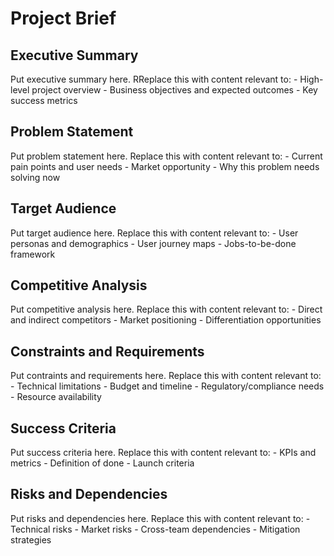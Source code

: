 # Project Brief

## Executive Summary

<executive-summary>
Put executive summary here. RReplace this with content relevant to:
- High-level project overview
- Business objectives and expected outcomes
- Key success metrics
</executive-summary>

## Problem Statement

<problem-statement>
Put problem statement here. Replace this with content relevant to:
- Current pain points and user needs
- Market opportunity
- Why this problem needs solving now
</problem-statement>

## Target Audience

<target-audience>
Put target audience here. Replace this with content relevant to:
- User personas and demographics
- User journey maps
- Jobs-to-be-done framework
</target-audience>

## Competitive Analysis

<competitive-analysis>
Put competitive analysis here. Replace this with content relevant to:
- Direct and indirect competitors
- Market positioning
- Differentiation opportunities
</competitive-analysis>

## Constraints and Requirements

<contraints-requirements>
Put contraints and requirements here. Replace this with content relevant to:
- Technical limitations
- Budget and timeline
- Regulatory/compliance needs
- Resource availability
</contraints-requirements>

## Success Criteria

<success-criteria>
Put success criteria here. Replace this with content relevant to:
- KPIs and metrics
- Definition of done
- Launch criteria
</success-criteria>

## Risks and Dependencies

<risks-dependencies>
Put risks and dependencies here. Replace this with content relevant to:
- Technical risks
- Market risks
- Cross-team dependencies
- Mitigation strategies
</risks-dependencies>
